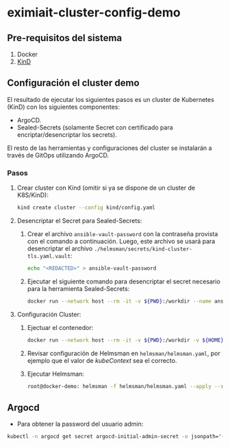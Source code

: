 # eximiait-cluster-config-demo

## Pre-requisitos del sistema

1. Docker
2. [KinD](https://kind.sigs.k8s.io/docs/user/quick-start/#installation)

## Configuración el cluster demo

El resultado de ejecutar los siguientes pasos es un cluster de Kubernetes (KinD) con los siguientes componentes:

- ArgoCD.
- Sealed-Secrets (solamente Secret con certificado para encriptar/desencriptar los secrets).

El resto de las herramientas y configuraciones del cluster se instalarán a través de GitOps utilizando ArgoCD.

### Pasos

1. Crear cluster con Kind (omitir si ya se dispone de un cluster de K8S/KinD):

    ```bash
    kind create cluster --config kind/config.yaml
    ```

1. Desencriptar el Secret para Sealed-Secrets:

    1. Crear el archivo `ansible-vault-password` con la contraseña provista con el comando a continuación. Luego, este archivo se usará para desencriptar el archivo `./helmsman/secrets/kind-cluster-tls.yaml.vault`:

        ```bash
        echo "<REDACTED>" > ansible-vault-password
        ```

    1. Ejecutar el siguiente comando para desencriptar el secret necesario para la herramienta Sealed-Secrets:

        ```bash
        docker run --network host --rm -it -v ${PWD}:/workdir --name ansible eximiait/cluster-config-tools ansible-vault decrypt /workdir/helmsman/secrets/kind-cluster-tls.yaml.vault --out /workdir/charts/sealed-secret-config/templates/kind-cluster-tls.yaml --vault-password-file /workdir/ansible-vault-password
        ```

1. Configuración Cluster:

    1. Ejectuar el contenedor:

        ```bash
        docker run --network host --rm -it -v ${PWD}:/workdir -v ${HOME}/.kube:/root/.kube --name my-container eximiait/cluster-config-tools
        ```

    1. Revisar configuración de Helmsman en `helmsman/helmsman.yaml`, por ejemplo que el valor de *kubeContext* sea el correcto.
    1. Ejecutar Helmsman:

        ```bash
        root@docker-demo: helmsman -f helmsman/helmsman.yaml --apply --subst-env-values
        ```

## Argocd

- Para obtener la password del usuario admin:

```bash
kubectl -n argocd get secret argocd-initial-admin-secret -o jsonpath="{.data.password}" | base64 -d
```
